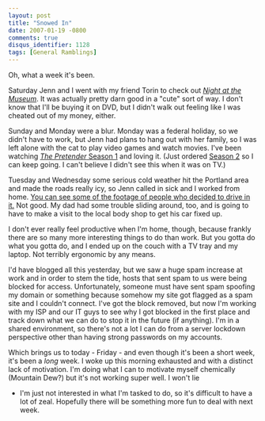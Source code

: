 ```yaml
---
layout: post
title: "Snowed In"
date: 2007-01-19 -0800
comments: true
disqus_identifier: 1128
tags: [General Ramblings]
---
```

Oh, what a week it's been.
 
 Saturday Jenn and I went with my friend Torin to check out [*Night at
the Museum*](http://us.imdb.com/title/tt0477347/). It was actually
pretty darn good in a "cute" sort of way. I don't know that I'll be
buying it on DVD, but I didn't walk out feeling like I was cheated out
of my money, either.
 
 Sunday and Monday were a blur. Monday was a federal holiday, so we
didn't have to work, but Jenn had plans to hang out with her family, so
I was left alone with the cat to play video games and watch movies. I've
been watching [*The Pretender* Season
1](http://www.amazon.com/exec/obidos/ASIN/B0006UEVTK/mhsvortex) and
loving it. (Just ordered [Season
2](http://www.amazon.com/exec/obidos/ASIN/B0009X76ZA/mhsvortex) so I can
keep going. I can't believe I didn't see this when it was on TV.)
 
 Tuesday and Wednesday some serious cold weather hit the Portland area
and made the roads really icy, so Jenn called in sick and I worked from
home. [You can see some of the footage of people who decided to drive in
it.](http://www.kgw.com/sharedcontent/VideoPlayer/videoPlayer.php?vidId=114046&catId=437)
Not good. My dad had some trouble sliding around, too, and is going to
have to make a visit to the local body shop to get his car fixed up.
 
 I don't ever really feel productive when I'm home, though, because
frankly there are so many more interesting things to do than work. But
you gotta do what you gotta do, and I ended up on the couch with a TV
tray and my laptop. Not terribly ergonomic by any means.
 
 I'd have blogged all this yesterday, but we saw a huge spam increase at
work and in order to stem the tide, hosts that sent spam to us were
being blocked for access. Unfortunately, someone must have sent spam
spoofing my domain or something because somehow my site got flagged as a
spam site and I couldn't connect. I've got the block removed, but now
I'm working with my ISP and our IT guys to see why I got blocked in the
first place and track down what we can do to stop it in the future (if
anything). I'm in a shared environment, so there's not a lot I can do
from a server lockdown perspective other than having strong passwords on
my accounts.
 
 Which brings us to today - Friday - and even though it's been a short
week, it's been a *long* week. I woke up this morning exhausted and with
a distinct lack of motivation. I'm doing what I can to motivate myself
chemically (Mountain Dew?) but it's not working super well. I won't lie
- I'm just not interested in what I'm tasked to do, so it's difficult to
have a lot of zeal. Hopefully there will be something more fun to deal
with next week.
